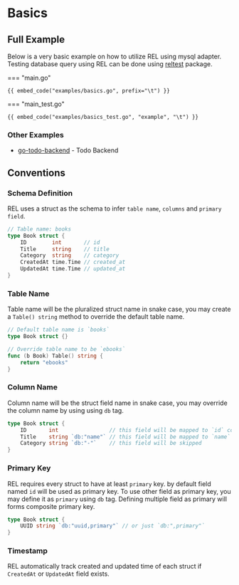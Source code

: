 # Basics

## Full Example

Below is a very basic example on how to utilize REL using mysql adapter. Testing database query using REL can be done using [reltest](/reference/reltest/) package.

=== "main.go"

    {{ embed_code("examples/basics.go", prefix="\t") }}

=== "main_test.go"

    {{ embed_code("examples/basics_test.go", "example", "\t") }}

<!-- tabs:end -->

### Other Examples

- [go-todo-backend](https://github.com/Fs02/go-todo-backend) - Todo Backend

## Conventions

### Schema Definition

REL uses a struct as the schema to infer `table name`, `columns` and `primary field`.

```go
// Table name: books
type Book struct {
    ID        int       // id
    Title     string    // title
    Category  string    // category
    CreatedAt time.Time // created_at
    UpdatedAt time.Time // updated_at
}
```

### Table Name

Table name will be the pluralized struct name in snake case, you may create a `Table() string` method to override the default table name.

```go
// Default table name is `books`
type Book struct {}

// Override table name to be `ebooks`
func (b Book) Table() string {
    return "ebooks"
}
```

### Column Name

Column name will be the struct field name in snake case, you may override the column name by using using `db` tag.

```go
type Book struct {
    ID       int                // this field will be mapped to `id` column.
    Title    string `db:"name"` // this field will be mapped to `name` column.
    Category string `db:"-"`    // this field will be skipped
}
```

### Primary Key

REL requires every struct to have at least `primary` key. by default field named `id` will be used as primary key. To use other field as primary key, you may define it as `primary` using `db` tag. Defining multiple field as primary will forms composite primary key.


```go
type Book struct {
    UUID string `db:"uuid,primary"` // or just `db:",primary"`
}
```

### Timestamp

REL automatically track created and updated time of each struct if `CreatedAt` or `UpdatedAt` field exists.
